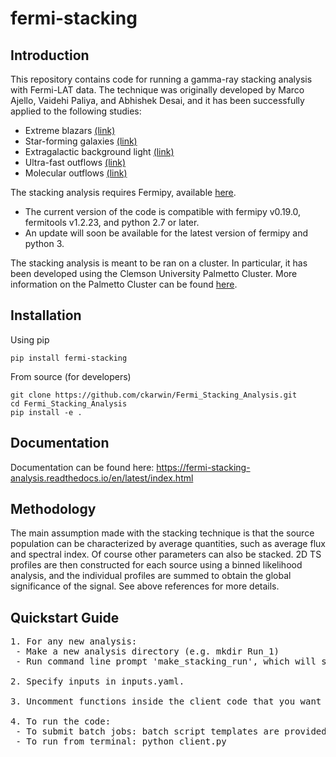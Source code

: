 # fermi-stacking

## Introduction
This repository contains code for running a gamma-ray stacking analysis with Fermi-LAT data. The technique was originally developed by Marco Ajello, Vaidehi Paliya, and Abhishek Desai, and it has been successfully applied to the following studies: <br />
* Extreme blazars [(link)](https://arxiv.org/pdf/1908.02496.pdf)  <br />
* Star-forming galaxies [(link)](https://arxiv.org/pdf/2003.05493.pdf) <br />
* Extragalactic background light [(link)](https://arxiv.org/pdf/1812.01031.pdf) <br />
* Ultra-fast outflows [(link)](https://iopscience.iop.org/article/10.3847/1538-4357/ac1bb2) <br />
* Molecular outflows [(link)](https://iopscience.iop.org/article/10.3847/1538-4357/acaf57) <br />

The stacking analysis requires Fermipy, available [here](https://fermipy.readthedocs.io/en/latest/). <br />
 - The current version of the code is compatible with fermipy v0.19.0, fermitools v1.2.23, and python 2.7 or later. 
 - An update will soon be available for the latest version of fermipy and python 3. 

The stacking analysis is meant to be ran on a cluster. In particular, it has been developed using the Clemson University Palmetto Cluster. More information on the Palmetto Cluster can be found [here](https://www.palmetto.clemson.edu/palmetto/basic/started/).  <br />

## Installation
Using pip 
```
pip install fermi-stacking
```
From source (for developers)
```
git clone https://github.com/ckarwin/Fermi_Stacking_Analysis.git
cd Fermi_Stacking_Analysis
pip install -e .
```

## Documentation
Documentation can be found here: https://fermi-stacking-analysis.readthedocs.io/en/latest/index.html

## Methodology 
The main assumption made with the stacking technique is that the source population can be characterized by average quantities, such as average flux and spectral index. Of course other parameters can also be stacked. 2D TS profiles are then constructed for each source using a binned likelihood analysis, and the individual profiles are summed to obtain the global significance of the signal. See above references for more details.  

## Quickstart Guide <br /> 
<pre>
1. For any new analysis: </b>
 - Make a new analysis directory (e.g. mkdir Run_1)
 - Run command line prompt 'make_stacking_run', which will setup the directory with all needed files.

2. Specify inputs in inputs.yaml. </b>
  
3. Uncomment functions inside the client code that you want to run. </b>

4. To run the code: 
 - To submit batch jobs: batch script templates are provided for both SLURM and PBS.
 - To run from terminal: python client.py
</pre>
